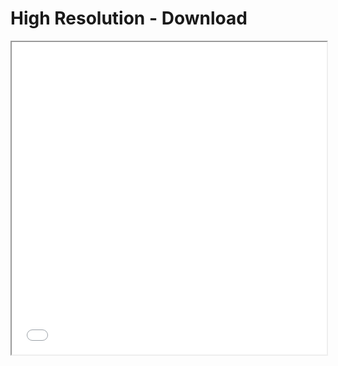 

<html>
  <head>
    <title>BLM Atifa Power Matrix</title>
  </head>
  <body>
    <h1>High Resolution - Download</h1>
    <iframe src="BLM Antifa Power Matrix Final.pdf" width="100%" height="500px">
    </iframe>
  </body>
</html>

